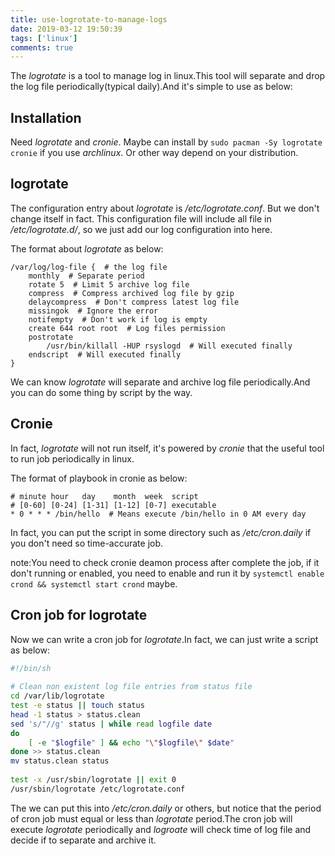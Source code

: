 ```yaml
---
title: use-logrotate-to-manage-logs
date: 2019-03-12 19:50:39
tags: ['linux']
comments: true
---
```


The *logrotate* is a tool to manage log in linux.This tool will separate and drop the log file periodically(typical daily).And it's simple to use as below:

## Installation

Need *logrotate* and *cronie*. Maybe can install by `sudo pacman -Sy logrotate cronie` if you use *archlinux*. Or other way depend on your distribution.

## logrotate

The configuration entry about *logrotate* is */etc/logrotate.conf*. But we don't change itself in fact. This configuration file will include all file in */etc/logrotate.d/*, so we just add our log configuration into here.

The format about *logrotate* as below:

```
/var/log/log-file {  # the log file
    monthly  # Separate period
    rotate 5  # Limit 5 archive log file
    compress  # Compress archived log file by gzip
    delaycompress  # Don't compress latest log file
    missingok  # Ignore the error
    notifempty  # Don't work if log is empty
    create 644 root root  # Log files permission
    postrotate
        /usr/bin/killall -HUP rsyslogd  # Will executed finally
    endscript  # Will executed finally
}
```
We can know *logrotate* will separate and archive log file periodically.And you can do some thing by script by the way.

## Cronie

In fact, *logrotate* will not run itself, it's powered by *cronie* that the useful tool to run job periodically in linux.

The format of playbook in cronie as below:

```
# minute hour   day    month  week  script
# [0-60] [0-24] [1-31] [1-12] [0-7] executable
* 0 * * * /bin/hello  # Means execute /bin/hello in 0 AM every day
```

In fact, you can put the script in some directory such as */etc/cron.daily* if you don't need so time-accurate job.

note:You need to check cronie deamon process after complete the job, if it don't running or enabled, you need to enable and run it by `systemctl enable crond && systemctl start crond` maybe.

## Cron job for logrotate

Now we can write a cron job for *logrotate*.In fact, we can just write a script as below:

```bash
#!/bin/sh
    
# Clean non existent log file entries from status file
cd /var/lib/logrotate
test -e status || touch status
head -1 status > status.clean
sed 's/"//g' status | while read logfile date
do
    [ -e "$logfile" ] && echo "\"$logfile\" $date"
done >> status.clean
mv status.clean status
    
test -x /usr/sbin/logrotate || exit 0
/usr/sbin/logrotate /etc/logrotate.conf
```

The we can put this into */etc/cron.daily* or others, but notice that the period of cron job must equal or less than *logrotate* period.The cron job will execute *logrotate* periodically and *logroate* will check time of log file and decide if to separate and archive it.
